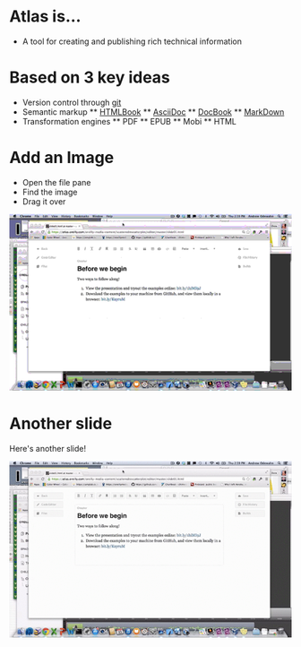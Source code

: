 # Atlas is...

* A tool for creating and publishing rich technical information

# Based on 3 key ideas
* Version control through [git](http://git-scm.com/)
* Semantic markup
** [HTMLBook](https://github.com/oreillymedia/htmlbook)
** [AsciiDoc](http://www.methods.co.nz/asciidoc/)
** [DocBook](http://www.docbook.org/)
** [MarkDown](http://daringfireball.net/projects/markdown/)
* Transformation engines
** PDF
** EPUB 
** Mobi
** HTML

# Add an Image

* Open the file pane
* Find the image
* Drag it over 

![insert_image_optimized.gif](insert_image_optimized.gif)

# Another slide

Here's another slide!

![output3.gif](output3.gif)
